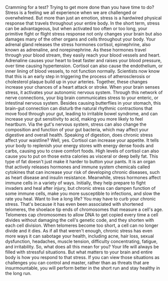 
Cramming for a test?
Trying to get more done
than you have time to do?
Stress is a feeling we all experience
when we are challenged or overwhelmed.
But more than just an emotion,
stress is a hardwired physical response
that travels throughout your entire body.
In the short term, 
stress can be advantageous,
but when activated too often or too long,
your primitive fight or flight 
stress response
not only changes your brain
but also damages many of the other
organs and cells throughout your body.
Your adrenal gland releases 
the stress hormones
cortisol, epinephrine, 
also known as adrenaline,
and norepinephrine.
As these hormones 
travel through your blood stream,
they easily reach 
your blood vessels and heart.
Adrenaline causes 
your heart to beat faster
and raises your blood pressure,
over time causing hypertension.
Cortisol can also cause the endothelium,
or inner lining of blood vessels,
to not function normally.
Scientists now know 
that this is an early step
in triggering the process 
of atherosclerosis
or cholesterol plaque
build up in your arteries.
Together, these changes increase 
your chances of a heart attack or stroke.
When your brain senses stress,
it activates your 
autonomic nervous system.
Through this network 
of nerve connections,
your big brain communicates
stress to your enteric,
or intestinal nervous system.
Besides causing butterflies 
in your stomach,
this brain-gut connection can disturb
the natural rhythmic contractions
that move food through your gut,
leading to irritable bowel syndrome,
and can increase your 
gut sensitivity to acid,
making you more likely to feel heartburn.
Via the gut&#39;s nervous system,
stress can also change the composition
and function of your gut bacteria,
which may affect your digestive
and overall health.
Speaking of digestion, does chronic
stress affect your waistline?
Well, yes.
Cortisol can increase your appetite.
It tells your body to replenish 
your energy stores
with energy dense foods and carbs,
causing you to crave comfort foods.
High levels of cortisol can also cause you
to put on those extra calories
as visceral or deep belly fat.
This type of fat doesn&#39;t just make
it harder to button your pants.
It is an organ 
that actively releases hormones
and immune system chemicals 
called cytokines
that can increase your risk
of developing chronic diseases,
such as heart disease 
and insulin resistance.
Meanwhile, stress hormones 
affect immune cells in a variety of ways.
Initially, they help prepare 
to fight invaders and heal after injury,
but chronic stress can dampen function
of some immune cells,
make you more susceptible to infections,
and slow the rate you heal.
Want to live a long life?
You may have to curb your chronic stress.
That&#39;s because it has even been
associated with shortened telomeres,
the shoelace tip ends of chromosomes
that measure a cell&#39;s age.
Telomeres cap chromosomes
to allow DNA to get copied
every time a cell divides
without damaging 
the cell&#39;s genetic code,
and they shorten with each cell division.
When telomeres become too short,
a cell can no longer divide and it dies.
As if all that weren&#39;t enough,
chronic stress has even more ways
it can sabotage your health,
including acne,
hair loss,
sexual dysfunction,
headaches,
muscle tension,
difficulty concentrating,
fatigue,
and irritability.
So, what does all this mean for you?
Your life will always be filled
with stressful situations.
But what matters to your brain
and entire body
is how you respond to that stress.
If you can view those situations
as challenges you can control and master,
rather than as threats 
that are insurmountable,
you will perform better in the short run
and stay healthy in the long run.
